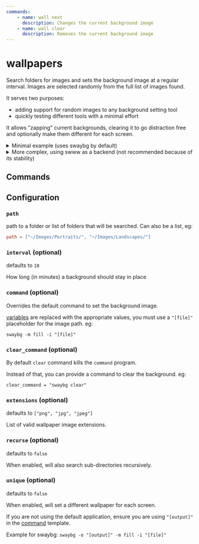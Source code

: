 ```yaml
---
commands:
    - name: wall next
      description: Changes the current background image
    - name: wall clear
      description: Removes the current background image
---
```


# wallpapers

Search folders for images and sets the background image at a regular interval.
Images are selected randomly from the full list of images found.

It serves two purposes:

- adding support for random images to any background setting tool
- quickly testing different tools with a minimal effort

It allows "zapping" current backgrounds, clearing it to go distraction free and optionally make them different for each screen.

<details>
    <summary>Minimal example (uses swaybg by default)</summary>

```toml
[wallpapers]
path = "~/Images/wallpapers/" # path to the folder with background images
unique = true # set a different wallpaper for each screen
```

</details>

<details>
<summary>More complex, using swww as a backend (not recommended because of its stability)</summary>

```toml
[wallpapers]
path = "~/Images/wallpapers/"
interval = 60 # change every hour
extensions = ["jpg", "jpeg"]
recurse = true
## Using swww
command = 'swww img --transition-type any "[file]"'
clear_command = "swww clear"
```

Note that for applications like `swww`, you'll need to start a daemon separately (eg: from `hyprland.conf`).
</details>


## Commands

<CommandList :commands="$frontmatter.commands" />

## Configuration


### `path`

path to a folder or list of folders that will be searched. Can also be a list, eg:

```toml
path = ["~/Images/Portraits/", "~/Images/Landscapes/"]
```

### `interval` (optional)

defaults to `10`

How long (in minutes) a background should stay in place


### `command` (optional)

Overrides the default command to set the background image.

[variables](./Variables) are replaced with the appropriate values, you must use a `"[file]"` placeholder for the image path. eg:

```
swaybg -m fill -i "[file]"
```

### `clear_command` (optional)

By default `clear` command kills the `command` program.

Instead of that, you can provide a command to clear the background. eg:

```
clear_command = "swaybg clear"
``````

### `extensions` (optional)

defaults to `["png", "jpg", "jpeg"]`

List of valid wallpaper image extensions.

### `recurse` (optional)

defaults to `false`

When enabled, will also search sub-directories recursively.

### `unique` (optional)

defaults to `false`

When enabled, will set a different wallpaper for each screen.

If you are not using the default application, ensure you are using `"[output]"` in the [command](#command) template.

Example for swaybg: `swaybg -o "[output]" -m fill -i "[file]"`
